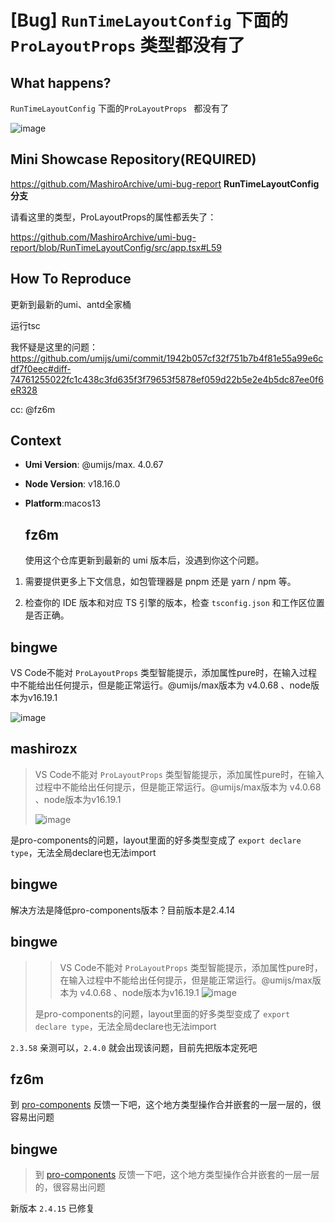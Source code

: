 # [Bug] `RunTimeLayoutConfig` 下面的`ProLayoutProps` 类型都没有了

  <!--
感谢您向我们反馈问题，为了高效的解决问题，我们期望你能提供以下信息：
-->

## What happens?

`RunTimeLayoutConfig` 下面的`ProLayoutProps ` 都没有了

![image](https://user-images.githubusercontent.com/16148054/236591803-9edbec2f-20e7-4fc1-afd2-9350e8f88c57.png)

## Mini Showcase Repository(REQUIRED)

https://github.com/MashiroArchive/umi-bug-report **RunTimeLayoutConfig分支**

请看这里的类型，ProLayoutProps的属性都丢失了：

https://github.com/MashiroArchive/umi-bug-report/blob/RunTimeLayoutConfig/src/app.tsx#L59

<!-- 为节约大家的时间，无复现步骤的 ISSUE 会被关闭，提供之后再 REOPEN -->
<!-- YOUR_REPOSITORY_URL on github or stackbliz -->

## How To Reproduce

更新到最新的umi、antd全家桶

运行tsc

我怀疑是这里的问题：https://github.com/umijs/umi/commit/1942b057cf32f751b7b4f81e55a99e6cdf7f0eec#diff-74761255022fc1c438c3fd635f3f79653f5878ef059d22b5e2e4b5dc87ee0f6eR328

cc: @fz6m

## Context

- **Umi Version**: @umijs/max. 4.0.67
- **Node Version**: v18.16.0
- **Platform**:macos13

  ## fz6m

  使用这个仓库更新到最新的 umi 版本后，没遇到你这个问题。

1. 需要提供更多上下文信息，如包管理器是 pnpm 还是 yarn / npm 等。

2. 检查你的 IDE 版本和对应 TS 引擎的版本，检查 `tsconfig.json` 和工作区位置是否正确。

## bingwe

VS Code不能对 `ProLayoutProps` 类型智能提示，添加属性pure时，在输入过程中不能给出任何提示，但是能正常运行。@umijs/max版本为 v4.0.68 、node版本为v16.19.1

![image](https://github.com/umijs/umi/assets/24208275/fdff21aa-4047-40db-9f04-8eb7d1082fc8)

## mashirozx

> VS Code不能对 `ProLayoutProps` 类型智能提示，添加属性pure时，在输入过程中不能给出任何提示，但是能正常运行。@umijs/max版本为 v4.0.68 、node版本为v16.19.1
>
> ![image](https://user-images.githubusercontent.com/24208275/237920968-fdff21aa-4047-40db-9f04-8eb7d1082fc8.png)

是pro-components的问题，layout里面的好多类型变成了 `export declare type`，无法全局declare也无法import

## bingwe

>

>

解决方法是降低pro-components版本？目前版本是2.4.14

## bingwe

> > VS Code不能对 `ProLayoutProps` 类型智能提示，添加属性pure时，在输入过程中不能给出任何提示，但是能正常运行。@umijs/max版本为 v4.0.68 、node版本为v16.19.1
> > ![image](https://user-images.githubusercontent.com/24208275/237920968-fdff21aa-4047-40db-9f04-8eb7d1082fc8.png)
>
> 是pro-components的问题，layout里面的好多类型变成了 `export declare type`，无法全局declare也无法import

`2.3.58` 亲测可以，`2.4.0` 就会出现该问题，目前先把版本定死吧

## fz6m

到 [pro-components](https://github.com/ant-design/pro-components/issues) 反馈一下吧，这个地方类型操作合并嵌套的一层一层的，很容易出问题

## bingwe

> 到 [pro-components](https://github.com/ant-design/pro-components/issues) 反馈一下吧，这个地方类型操作合并嵌套的一层一层的，很容易出问题

新版本 `2.4.15` 已修复

